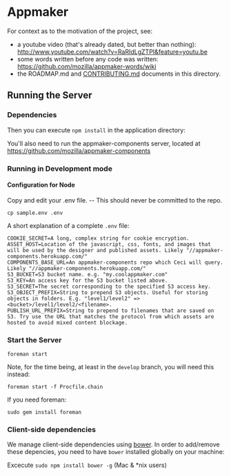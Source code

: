 Appmaker
========

For context as to the motivation of the project, see:

  * a youtube video (that's already dated, but better than nothing): http://www.youtube.com/watch?v=RaRIdLgZTPI&feature=youtu.be
  * some words written before any code was written: https://github.com/mozilla/appmaker-words/wiki
  * the ROADMAP.md and [CONTRIBUTING.md](https://github.com/mozilla-appmaker/appmaker/blob/develop/CONTRIBUTING.md) documents in this directory.

Running the Server
------------------

### Dependencies

Then you can execute `npm install` in the application directory:

You'll also need to run the appmaker-components server, located at https://github.com/mozilla/appmaker-components

### Running in Development mode

#### Configuration for Node

Copy and edit your .env file. -- This should never be committed to the repo.

```
cp sample.env .env
```

A short explanation of a complete `.env` file:
```
COOKIE_SECRET=A long, complex string for cookie encryption.
ASSET_HOST=Location of the javascript, css, fonts, and images that will be used by the designer and published assets. Likely "//appmaker-components.herokuapp.com/"
COMPONENTS_BASE_URL=An appmaker-components repo which Ceci will query. Likely "//appmaker-components.herokuapp.com/"
S3_BUCKET=S3 bucket name. e.g. "my.coolappmaker.com"
S3_KEY=An access key for the S3 bucket listed above.
S3_SECRET=The secret corresponding to the specified S3 access key.
S3_OBJECT_PREFIX=String to prepend S3 objects. Useful for storing objects in folders. E.g. "level1/level2" => <bucket>/level1/level2/<filename>.
PUBLISH_URL_PREFIX=String to prepend to filenames that are saved on S3. Try use the URL that matches the protocol from which assets are hosted to avoid mixed content blockage.
```

### Start the Server

```
foreman start
```

Note, for the time being, at least in the `develop` branch, you will need this instead:

```
foreman start -f Procfile.chain
```

If you need foreman:

```
sudo gem install foreman
```

### Client-side dependencies

We manage client-side dependencies using [bower](http://bower.io/). In order to add/remove these depencies, you need to have `bower` installed globally on your machine:

Excecute `sudo npm install bower -g` (Mac & *nix users)
